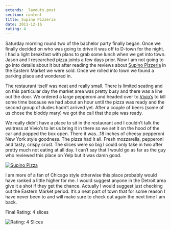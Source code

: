 ```yaml
---
extends: _layouts.post
section: content
title: Supino Pizzeria
date: 2011-12-16
rating: 4
---
```


Saturday morning round two of the bachelor party finally began. Once we finally decided on who was going to drive it was off to D-town for the night. I had a light breakfast with plans to grab some lunch when we get into town. Jason and I researched pizza joints a few days prior. Now I am not going to go into details about it but after reading the reviews about [Supino Pizzeria](http://supinopizzeria.com/) in the Eastern Market we were sold. Once we rolled into town we found a parking place and wondered in.

The restaurant itself was neat and really small. There is limited seating and on this particular day the market area was pretty busy and there was a line out the door. We ordered a large pepperoni and headed over to [Vivio’s](http://viviosbloodymary.com/) to kill some time because we had about an hour until the pizza was ready and the second group of dudes hadn’t arrived yet. After a couple of beers (some of us chose the bloddy mary) we got the call that the pie was ready.

We really didn’t have a place to sit in the restaurant and I couldn’t talk the waitress at Vivio’s to let us bring it in there so we set it on the hood of the car and popped the box open. There it was…18 inches of cheesy pepperoni New York style goodness. The pizza had it all. Fresh mozzarella, pepperoni and tasty, crispy crust. The slices were so big I could only take in two after pretty much not eating at all day. I can’t say that I would go as far as the guy who reviewed this place on Yelp but it was damn good.

[![Supino Pizza](http://farm8.staticflickr.com/7171/6508721817_cabf74eb04.jpg)](http://www.flickr.com/photos/joefearnley/6508721817/ "Supino Pizza by joefearnley, on Flickr")

I am more of a fan of Chicago style otherwise this place probably would have ranked a little higher for me. I would suggest anyone in the Detroit area give it a shot if they get the chance. Actually I would suggest just checking out the Eastern Market period. It’s a neat part of town that for some reason I have never been to and will make sure to check out again the next time I am back.

Final Rating: 4 slices

![Rating: 4 Slices](/assets/img/pizza4_sm.jpg)